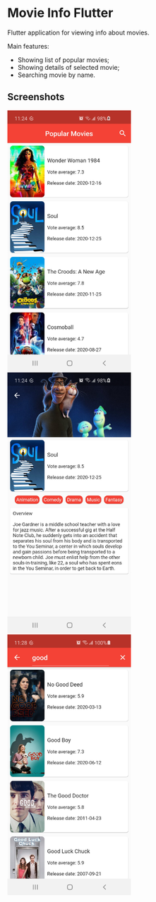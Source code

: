 # Movie Info Flutter
Flutter application for viewing info about movies.

Main features:
* Showing list of popular movies;
* Showing details of selected movie;
* Searching movie by name.

## Screenshots
<p float="left">
  <img src="https://github.com/SergeySharipov/movie_info_flutter/blob/main/screenshots/screenshot_1.jpg" width="280"/>
  <img src="https://github.com/SergeySharipov/movie_info_flutter/blob/main/screenshots/screenshot_2.jpg" width="280"/>
  <img src="https://github.com/SergeySharipov/movie_info_flutter/blob/main/screenshots/screenshot_3.jpg" width="280"/>
</p>
